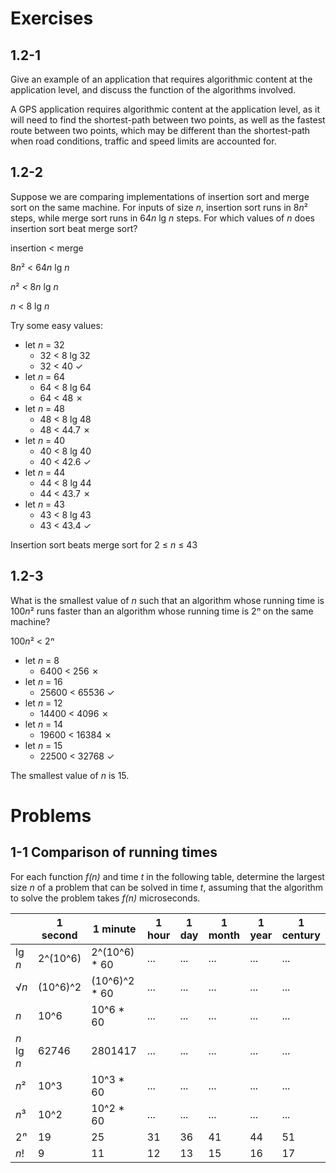 # Exercises

## 1.2-1
Give an example of an application that requires algorithmic content at the
application level, and discuss the function of the algorithms involved.

A GPS application requires algorithmic content at the application level, as it
will need to find the shortest-path between two points, as well as the fastest
route between two points, which may be different than the shortest-path when
road conditions, traffic and speed limits are accounted for.

## 1.2-2
Suppose we are comparing implementations of insertion sort and merge sort on the
same machine. For inputs of size *n*, insertion sort runs in 8*n*² steps, while
merge sort runs in 64*n* lg *n* steps. For which values of *n* does insertion
sort beat merge sort?

insertion < merge

8*n*² < 64*n* lg *n*

*n*² < 8*n* lg *n*

*n* < 8 lg *n*

Try some easy values:
- let *n* = 32
  - 32 < 8 lg 32
  - 32 < 40 ✓
- let *n* = 64
  - 64 < 8 lg 64
  - 64 < 48 ✗
- let *n* = 48
  - 48 < 8 lg 48
  - 48 < 44.7 ✗
- let *n* = 40
  - 40 < 8 lg 40
  - 40 < 42.6 ✓
- let *n* = 44
  - 44 < 8 lg 44
  - 44 < 43.7 ✗
- let *n* = 43
  - 43 < 8 lg 43
  - 43 < 43.4 ✓

Insertion sort beats merge sort for 2 ≤ *n* ≤ 43

## 1.2-3
What is the smallest value of *n* such that an algorithm whose running time is
100*n*² runs faster than an algorithm whose running time is 2*ⁿ* on the same
machine?

100*n*² < 2*ⁿ*
- let *n* = 8
  - 6400 < 256 ✗
- let *n* = 16
  - 25600 < 65536 ✓
- let *n* = 12
  - 14400 < 4096 ✗
- let *n* = 14
  - 19600 < 16384 ✗
- let *n* = 15
  - 22500 < 32768 ✓

The smallest value of *n* is 15.

# Problems

## 1-1 Comparison of running times
For each function *f(n)* and time *t* in the following table, determine the
largest size *n* of a problem that can be solved in time *t*, assuming that the
algorithm to solve the problem takes *f(n)* microseconds.

|            | 1 second    | 1 minute      | 1 hour | 1 day  | 1 month | 1 year | 1 century |
| ---------- | ----------- | ------------- | ------ | ------ | ------- | ------ | --------- |
| lg *n*     | 2^(10^6)    | 2^(10^6) * 60 | ...    | ...    | ...     | ...    | ...       |
| √*n*       | (10^6)^2    | (10^6)^2 * 60 | ...    | ...    | ...     | ...    | ...       |
| *n*        | 10^6        | 10^6 * 60     | ...    | ...    | ...     | ...    | ...       |
| *n* lg *n* | 62746       | 2801417       | ...    | ...    | ...     | ...    | ...       |
| *n*²       | 10^3        | 10^3 * 60     | ...    | ...    | ...     | ...    | ...       |
| *n*³       | 10^2        | 10^2 * 60     | ...    | ...    | ...     | ...    | ...       |
| 2*ⁿ*       | 19          | 25            | 31     | 36     | 41      | 44     | 51        |
| *n*!       | 9           | 11            | 12     | 13     | 15      | 16     | 17        |
